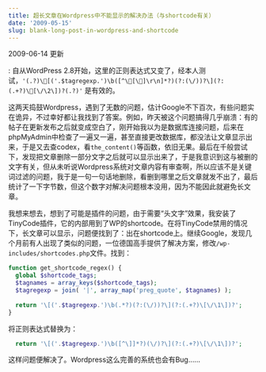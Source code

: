 ```yaml
---
title: 超长文章在Wordpress中不能显示的解决办法（与shortcode有关）
date: '2009-05-15'
slug: blank-long-post-in-wordpress-and-shortcode
---
```


2009-06-14 更新

:   自从WordPress 2.8开始，这里的正则表达式又变了，经本人测试，`'(.?)\[('.$tagregexp.')\b([^\[\]\r\n]*?)(?:(\/))?\](?:(.+?)\[\/\2\])?(.?)'` 是有效的。

这两天捣鼓Wordpress，遇到了无数的问题，估计Google不下百次，有些问题实在诡异，不过幸好都让我找到了答案。例如，昨天被这个问题搞得几乎崩溃：有的帖子在更新发布之后就变成空白了，刚开始我以为是数据库连接问题，后来在phpMyAdmin中检查了一遍又一遍，甚至直接更改数据库，都没法让文章显示出来，于是又去查codex，看`the_content()`等函数，依旧无果。最后在千般尝试下，发现把文章删除一部分文字之后就可以显示出来了，于是我意识到这与被删的文字有关，但从未听说Wordpress系统对文章内容有审查啊，所以应该不是关键词过滤的问题，我于是一句一句话地删除，看删到哪里之后文章就发不出了，最后统计了一下字节数，但这个数字对解决问题根本没用，因为不能因此就避免长文章。

我想来想去，想到了可能是插件的问题，由于需要“头文字”效果，我安装了TinyCode插件，它的内部用到了WP的shortcode。在将TinyCode禁用的情况下，长文章可以显示，问题便找到了：出在shortcode上。继续Google，发现几个月前有人出现了类似的问题，一位德国高手提供了解决方案，修改`/wp-includes/shortcodes.php`文件。找到：

```php
function get_shortcode_regex() {
  global $shortcode_tags;
  $tagnames = array_keys($shortcode_tags);
  $tagregexp = join( '|', array_map('preg_quote', $tagnames) );
  
  return '\[('.$tagregexp.')\b(.*?)(?:(\/))?\](?:(.+?)\[\/\1\])?';
}
```

将正则表达式替换为：

```php
  return '\[('.$tagregexp.')\b([^\]]*?)(\/)?\](?:(.+?)\[\/\1\])?';
```

这样问题便解决了。Wordpress这么完善的系统也会有Bug……
